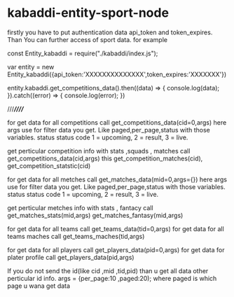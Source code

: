 # kabaddi-entity-sport-node
firstly you have to put authentication data api_token and token_expires. Than You can further access of sport data.
for example

const Entity_kabaddi = require("./kabaddi/index.js");

var entity = new Entity_kabaddi({api_token:'XXXXXXXXXXXXXX',token_expires:'XXXXXXX'})

entity.kabaddi.get_competitions_data().then((data) => {
    console.log(data);
  }).catch((error) => {
    console.log(error);
  })
  
 ///*****////*****

for get data for all competitions call get_competitions_data(cid=0,args)
here args use for filter data you get. Like paged,per_page,status with those variables.
status status code 1 = upcoming, 2 = result, 3 = live.

get perticular competition info with stats ,squads , matches call get_competitions_data(cid,args)
this get_competition_matches(cid), get_competition_statstic(cid)

for get data for all metches call get_matches_data(mid=0,args={})
here args use for filter data you get. Like paged,per_page,status with those variables.
status status code 1 = upcoming, 2 = result, 3 = live.

get perticular metches info with stats  , fantacy call get_matches_stats(mid,args) get_matches_fantasy(mid,args)

for get data for all teams call get_teams_data(tid=0,args)
for get data for all teams maches call get_teams_maches(tid,args)

for get data for all players call get_players_data(pid=0,args)
for get data for plater profile call get_players_data(pid,args)

If you do not send the id(like cid ,mid ,tid,pid) than u get all data other perticular id info.
args = {per_page:10 ,paged:20); where paged is which page u wana get data
